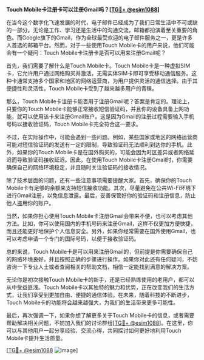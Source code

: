**Touch Mobile卡注册卡可以注册Gmail吗？[[TG💪+ @esim1088](https://t.me/s/esim1088)]**

在当今这个数字化飞速发展的时代，电子邮件已经成为了我们日常生活中不可或缺的一部分。无论是工作、学习还是生活中的沟通交流，邮箱都扮演着至关重要的角色。而Google旗下的Gmail，作为全球最受欢迎的电子邮件服务之一，更是许多人首选的邮箱平台。然而，对于一些使用Touch Mobile卡的用户来说，他们可能会有一个疑问：Touch Mobile卡注册卡是否可以用来注册Gmail呢？

首先，我们需要了解什么是Touch Mobile卡。Touch Mobile卡是一种虚拟SIM卡，它允许用户通过网络购买并激活，无需实体SIM卡即可享受移动通信服务。这种卡通常支持多个国家和地区的网络运营商，为用户提供灵活的通信选择。由于其便捷性和灵活性，Touch Mobile卡受到了越来越多用户的青睐。

那么，Touch Mobile卡注册卡能否用于注册Gmail呢？答案是肯定的。理论上，只要你的Touch Mobile卡能够正常接收短信验证码，并且你的设备具备上网功能，就可以使用该卡来注册Gmail账户。这是因为Gmail的注册过程需要输入手机号码以接收验证码，Touch Mobile卡完全符合这一要求。

不过，在实际操作中，可能会遇到一些问题。例如，某些国家或地区的网络运营商可能对短信验证码的发送有一定的限制，导致验证码无法顺利到达你的手机。此外，如果你的Touch Mobile卡是在国外购买的，可能会因为时区差异或者网络延迟而导致验证码接收延迟。因此，在使用Touch Mobile卡注册Gmail时，你需要确保自己的网络环境稳定，并且随时关注验证码的接收情况。

除了技术层面的问题，还有一些注意事项需要提醒大家。首先，确保你的Touch Mobile卡有足够的余额来支持短信接收功能。其次，尽量避免在公共Wi-Fi环境下进行Gmail注册，以免信息泄露。最后，妥善保管好你的验证码和注册信息，防止他人盗用你的账户。

当然，如果你担心使用Touch Mobile卡注册Gmail会带来不便，也可以考虑其他方法。比如，你可以使用国内的手机号码来注册Gmail，这样不仅更加方便快捷，而且还能更好地保护个人信息安全。另外，如果你经常需要在国外使用Gmail，也可以考虑申请一个专门的国际号码，以便于接收验证码。

总的来说，Touch Mobile卡是可以用来注册Gmail的，但前提是你需要确保自己的网络环境良好，并且按照正确的步骤进行操作。如果你对此还有任何疑问，不妨咨询一下专业人士或者查阅相关的帮助文档，相信一定能找到满意的解决方案。

无论你是初次接触Touch Mobile卡的新手，还是已经熟练使用的老用户，都可以从中受益匪浅。Touch Mobile卡以其独特的魅力和优势，正在改变我们的生活方式，让我们享受到更加自由、便捷的通信体验。在未来，随着科技的不断进步，Touch Mobile卡的功能将会越来越强大，为我们的生活带来更多可能性。

最后，再次强调一下，如果你想了解更多关于Touch Mobile卡的信息，或者需要帮助解决相关问题，不妨加入我们的讨论群组[[TG💪+ @esim1088](https://t.me/s/esim1088)]。在这里，你可以与其他用户一起分享经验、交流心得，共同探讨如何更好地利用Touch Mobile卡提升生活质量。

[[TG💪+ @esim1088](https://t.me/s/esim1088) ![Image](https://i.postimg.cc/4NQfJmqS/Snipaste-2025-05-13-00-14-12.png)]